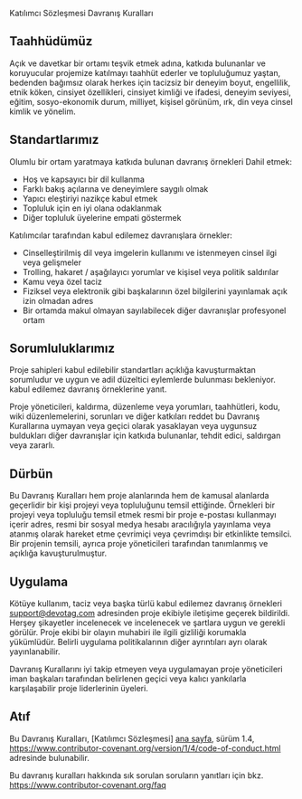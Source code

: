  Katılımcı Sözleşmesi Davranış Kuralları

## Taahhüdümüz

Açık ve davetkar bir ortamı teşvik etmek adına,
katkıda bulunanlar ve koruyucular projemize katılmayı taahhüt ederler ve
topluluğumuz yaştan, bedenden bağımsız olarak herkes için tacizsiz bir deneyim
boyut, engellilik, etnik köken, cinsiyet özellikleri, cinsiyet kimliği ve ifadesi,
deneyim seviyesi, eğitim, sosyo-ekonomik durum, milliyet, kişisel
görünüm, ırk, din veya cinsel kimlik ve yönelim.

## Standartlarımız

Olumlu bir ortam yaratmaya katkıda bulunan davranış örnekleri
Dahil etmek:

* Hoş ve kapsayıcı bir dil kullanma
* Farklı bakış açılarına ve deneyimlere saygılı olmak
* Yapıcı eleştiriyi nazikçe kabul etmek
* Topluluk için en iyi olana odaklanmak
* Diğer topluluk üyelerine empati göstermek

Katılımcılar tarafından kabul edilemez davranışlara örnekler:

* Cinselleştirilmiş dil veya imgelerin kullanımı ve istenmeyen cinsel ilgi veya
 gelişmeler
* Trolling, hakaret / aşağılayıcı yorumlar ve kişisel veya politik saldırılar
* Kamu veya özel taciz
* Fiziksel veya elektronik gibi başkalarının özel bilgilerini yayınlamak
 açık izin olmadan adres
* Bir ortamda makul olmayan sayılabilecek diğer davranışlar
 profesyonel ortam

## Sorumluluklarımız

Proje sahipleri kabul edilebilir standartları açıklığa kavuşturmaktan sorumludur
ve uygun ve adil düzeltici eylemlerde bulunması bekleniyor.
kabul edilemez davranış örneklerine yanıt.

Proje yöneticileri, kaldırma, düzenleme veya
yorumları, taahhütleri, kodu, wiki düzenlemelerini, sorunları ve diğer katkıları reddet
bu Davranış Kurallarına uymayan veya geçici olarak yasaklayan veya
uygunsuz buldukları diğer davranışlar için katkıda bulunanlar,
tehdit edici, saldırgan veya zararlı.

## Dürbün

Bu Davranış Kuralları hem proje alanlarında hem de kamusal alanlarda geçerlidir
bir kişi projeyi veya topluluğunu temsil ettiğinde. Örnekleri
bir projeyi veya topluluğu temsil etmek resmi bir proje e-postası kullanmayı içerir
adres, resmi bir sosyal medya hesabı aracılığıyla yayınlama veya atanmış olarak hareket etme
çevrimiçi veya çevrimdışı bir etkinlikte temsilci. Bir projenin temsili,
ayrıca proje yöneticileri tarafından tanımlanmış ve açıklığa kavuşturulmuştur.

## Uygulama

Kötüye kullanım, taciz veya başka türlü kabul edilemez davranış örnekleri
support@devotag.com adresinden proje ekibiyle iletişime geçerek bildirildi. Herşey
şikayetler incelenecek ve incelenecek ve
şartlara uygun ve gerekli görülür. Proje ekibi
bir olayın muhabiri ile ilgili gizliliği korumakla yükümlüdür.
Belirli uygulama politikalarının diğer ayrıntıları ayrı olarak yayınlanabilir.

Davranış Kurallarını iyi takip etmeyen veya uygulamayan proje yöneticileri
iman başkaları tarafından belirlenen geçici veya kalıcı yankılarla karşılaşabilir
proje liderlerinin üyeleri.

## Atıf

Bu Davranış Kuralları, [Katılımcı Sözleşmesi] [ana sayfa], sürüm 1.4,
https://www.contributor-covenant.org/version/1/4/code-of-conduct.html adresinde bulunabilir.

[ana sayfa]: https://www.contributor-covenant.org

Bu davranış kuralları hakkında sık sorulan soruların yanıtları için bkz.
https://www.contributor-covenant.org/faq
